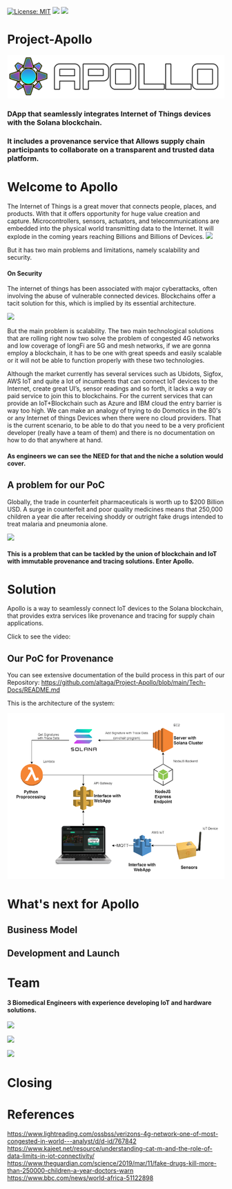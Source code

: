 [![License: MIT](https://img.shields.io/badge/License-MIT-yellow.svg)](https://opensource.org/licenses/MIT) [<img src="https://img.shields.io/badge/View-Website-blue">](https://d28h6fr0bvs87o.cloudfront.net/landing) [<img src="https://img.shields.io/badge/View-Video-red">](https://youtu.be/)

# Project-Apollo

<img src="https://raw.githubusercontent.com/altaga/Project-Apollo/main/Tech-Docs/Images/logo.png">

### DApp that seamlessly integrates Internet of Things devices with the Solana blockchain. 

### It includes a provenance service that Allows supply chain participants to collaborate on a transparent and trusted data platform.

# Welcome to Apollo

The Internet of Things is a great mover that connects people, places, and products.
With that it offers opportunity for huge value creation and capture. Microcontrollers, sensors, actuators, and telecommunications are embedded into the physical world transmitting data to the Internet.
It will explode in the coming years reaching Billions and Billions of Devices.
<img src="https://iot-analytics.com/wp/wp-content/uploads/2020/11/IoT-connections-total-number-of-device-connections-min.png">

But it has two main problems and limitations, namely scalability and security.


#### On Security

The internet of things has been associated with major cyberattacks, often involving the abuse of vulnerable connected devices. Blockchains offer a tacit solution for this, which is implied by its essential architecture.

<img src="https://specials-images.forbesimg.com/imageserve/1127637966/960x0.jpg?fit=scale" width=500>

But the main problem is scalability. The two main technological solutions that are rolling right now two solve the problem of congested 4G networks and low coverage of longFi are 5G and mesh networks, if we are gonna employ a blockchain, it has to be one with great speeds and easily scalable or it will not be able to function properly with these two technologies. 


Although the market currently has several services such as Ubidots, Sigfox, AWS IoT and quite a lot of incumbents that can connect IoT devices to the Internet, create great UI’s, sensor readings and so forth, it lacks a way or paid service to join this to blockchains. For the current services that can provide an IoT+Blockchain such as Azure and IBM cloud the entry barrier is way too high. We can  make an analogy of trying to do Domotics in the 80's or any Internet of things Devices when there were no cloud providers. That is the current scenario, to be able to do that you need  to be a very proficient developer (really have a team of them) and there is no documentation on how to do that anywhere at hand. 

#### As engineers we can see the NEED for that and the niche a solution would cover.

## A problem for our PoC

Globally, the trade in counterfeit pharmaceuticals is worth up to $200 Billion USD.  A surge in counterfeit and poor quality medicines means that 250,000 children a year die after receiving shoddy or outright fake drugs intended to treat malaria and pneumonia alone.

<img src="https://i.guim.co.uk/img/media/20491572b80293361199ca2fc95e49dfd85e1f42/0_240_5157_3094/master/5157.jpg?width=620&quality=85&auto=format&fit=max&s=769b733a241ddf213f4e32a96bc01c87">


#### This is a problem that can be tackled by the union of blockchain and IoT with immutable provenance and tracing solutions. Enter Apollo.


# Solution

Apollo is a way to seamlessly connect IoT devices to the Solana blockchain, that provides extra services like provenance and tracing for supply chain applications.

Click to see the video:


## Our PoC for Provenance

You can see extensive documentation of the build process in this part of our Repository: https://github.com/altaga/Project-Apollo/blob/main/Tech-Docs/README.md

This is the architecture of the system:

<img src="https://raw.githubusercontent.com/altaga/Project-Apollo/main/Tech-Docs/Images/plat.png">






# What's next for Apollo

## Business Model


## Development and Launch

# Team

#### 3 Biomedical Engineers with experience developing IoT and hardware solutions.

[<img src="https://img.shields.io/badge/Luis%20Eduardo-Arevalo%20Oliver-blue">](https://www.linkedin.com/in/luis-eduardo-arevalo-oliver-989703122/)

[<img src="https://img.shields.io/badge/Victor%20Alonso-Altamirano%20Izquierdo-lightgrey">](https://www.linkedin.com/in/alejandro-s%C3%A1nchez-guti%C3%A9rrez-11105a157/)

[<img src="https://img.shields.io/badge/Alejandro-Sanchez%20Gutierrez-red">](https://www.linkedin.com/in/victor-alonso-altamirano-izquierdo-311437137/)


# Closing 


# References

https://www.lightreading.com/ossbss/verizons-4g-network-one-of-most-congested-in-world---analyst/d/d-id/767842
https://www.kajeet.net/resource/understanding-cat-m-and-the-role-of-data-limits-in-iot-connectivity/
https://www.theguardian.com/science/2019/mar/11/fake-drugs-kill-more-than-250000-children-a-year-doctors-warn
https://www.bbc.com/news/world-africa-51122898

